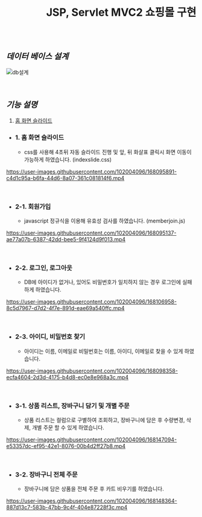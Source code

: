 <div align = right>

# JSP, Servlet MVC2 쇼핑몰 구현
</div>
<br></br>

## *데이터 베이스 설계*

![db설계](https://user-images.githubusercontent.com/102004096/168110788-e453bd47-2a0c-4efd-b6d4-48541f099429.PNG)

<br>

## *기능 설명*

1. [홈 화면 슬라이드](#1.-홈-화면-슬라이드)


- ### 1. 홈 화면 슬라이드
  - css를 사용해 4초뒤 자동 슬라이드 진행 및 앞, 뒤 화살표 클릭시 화면 이동이 가능하게 하였습니다. (indexslide.css)

https://user-images.githubusercontent.com/102004096/168095891-c4d1c95a-b6fa-44d6-8a07-361c081814f6.mp4

<br>

- ### 2-1. 회원가입
  - javascript 정규식을 이용해 유효성 검사를 하였습니다. (memberjoin.js)

https://user-images.githubusercontent.com/102004096/168095137-ae77a07b-6387-42dd-bee5-9f4124d9f013.mp4

<br>

- ### 2-2. 로그인, 로그아웃
  - DB에 아이디가 없거나, 있어도 비밀번호가 일치하지 않는 경우 로그인에 실패하게 하였습니다.


https://user-images.githubusercontent.com/102004096/168106958-8c5d7967-d7d2-4f7e-891d-eae69a540ffc.mp4

<br>

- ### 2-3. 아이디, 비밀번호 찾기
  - 아이디는 이름, 이메일로 비밀번호는 이름, 아이디, 이메일로 찾을 수 있게 하였습니다.

https://user-images.githubusercontent.com/102004096/168098358-ecfa4604-2d3d-4175-b4d8-ec0e8e968a3c.mp4

<br>

- ### 3-1. 상품 리스트, 장바구니 담기 및 개별 주문
  - 상품 리스트는 컬럼으로 구별하여 조회하고, 장바구니에 담은 후 수량변경, 삭제, 개별 주문 할 수 있게 하였습니다.

https://user-images.githubusercontent.com/102004096/168147094-e53357dc-ef95-42e1-8076-00b4d2ff27b8.mp4

<br>

- ### 3-2. 장바구니 전체 주문
  - 장바구니에 담은 상품을 전체 주문 후 카트 비우기를 하였습니다.

https://user-images.githubusercontent.com/102004096/168148364-887d13c7-583b-47bb-9c4f-404e87228f3c.mp4

